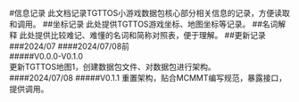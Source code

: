 <!--
 * @Date: 2024-07-08 16:07:23
 * @Author: StarXiro
 * @LastEditTime: 2024-07-08 16:07:23
-->
#信息记录
此文档记录TGTTOS小游戏数据包核心部分相关信息的记录，方便读取和调用。
##坐标记录
此处提供TGTTOS游戏坐标、地图坐标等记录。
##名词解释
此处提供比较难记、难懂的名词和简称对照表，便于理解。
##更新记录
###2024/07
####2024/07/08前  
#####V0.0.0-V0.1.0  
更新TGTTOS地图1，创建数据包文件、对数据包进行架构。  
####2024/07/08
#####V0.1.1
重置架构，贴合MCMMT编写规范，暴露接口，提供调用。